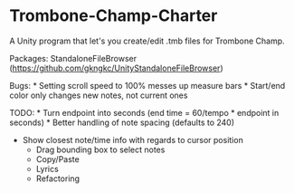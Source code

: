 # Trombone-Champ-Charter
A Unity program that let's you create/edit .tmb files for Trombone Champ.

Packages:
  StandaloneFileBrowser (https://github.com/gkngkc/UnityStandaloneFileBrowser)

Bugs:
	* Setting scroll speed to 100% messes up measure bars
	* Start/end color only changes new notes, not current ones

TODO:
	* Turn endpoint into seconds (end time = 60/tempo * endpoint in seconds)
	* Better handling of note spacing (defaults to 240)
  * Show closest note/time info with regards to cursor position
	* Drag bounding box to select notes
	* Copy/Paste
	* Lyrics
	* Refactoring
